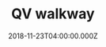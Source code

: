 ---
title: QV walkway
date: 2018-11-23T04:00:00.000Z
dark_bg: true
resources:
  name: featured
  src: qv-walkway.jpg
---
